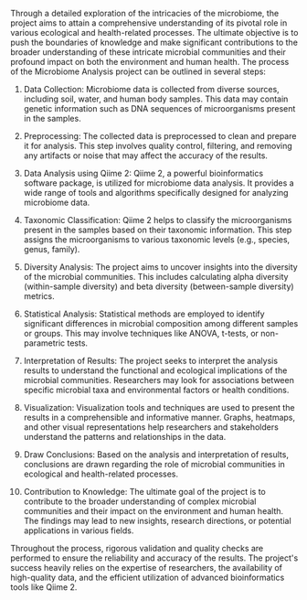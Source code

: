 Through a detailed exploration of the intricacies of the microbiome, the project aims to attain a comprehensive understanding of its pivotal role in various ecological and health-related processes. The ultimate objective is to push the boundaries of knowledge and make significant contributions to the broader understanding of these intricate microbial communities and their profound impact on both the environment and human health.
The process of the Microbiome Analysis project can be outlined in several steps:

1. Data Collection: Microbiome data is collected from diverse sources, including soil, water, and human body samples. This data may contain genetic information such as DNA sequences of microorganisms present in the samples.

2. Preprocessing: The collected data is preprocessed to clean and prepare it for analysis. This step involves quality control, filtering, and removing any artifacts or noise that may affect the accuracy of the results.

3. Data Analysis using Qiime 2: Qiime 2, a powerful bioinformatics software package, is utilized for microbiome data analysis. It provides a wide range of tools and algorithms specifically designed for analyzing microbiome data.

4. Taxonomic Classification: Qiime 2 helps to classify the microorganisms present in the samples based on their taxonomic information. This step assigns the microorganisms to various taxonomic levels (e.g., species, genus, family).

5. Diversity Analysis: The project aims to uncover insights into the diversity of the microbial communities. This includes calculating alpha diversity (within-sample diversity) and beta diversity (between-sample diversity) metrics.

6. Statistical Analysis: Statistical methods are employed to identify significant differences in microbial composition among different samples or groups. This may involve techniques like ANOVA, t-tests, or non-parametric tests.

7. Interpretation of Results: The project seeks to interpret the analysis results to understand the functional and ecological implications of the microbial communities. Researchers may look for associations between specific microbial taxa and environmental factors or health conditions.

8. Visualization: Visualization tools and techniques are used to present the results in a comprehensible and informative manner. Graphs, heatmaps, and other visual representations help researchers and stakeholders understand the patterns and relationships in the data.

9. Draw Conclusions: Based on the analysis and interpretation of results, conclusions are drawn regarding the role of microbial communities in ecological and health-related processes.

10. Contribution to Knowledge: The ultimate goal of the project is to contribute to the broader understanding of complex microbial communities and their impact on the environment and human health. The findings may lead to new insights, research directions, or potential applications in various fields.

Throughout the process, rigorous validation and quality checks are performed to ensure the reliability and accuracy of the results. The project's success heavily relies on the expertise of researchers, the availability of high-quality data, and the efficient utilization of advanced bioinformatics tools like Qiime 2.
